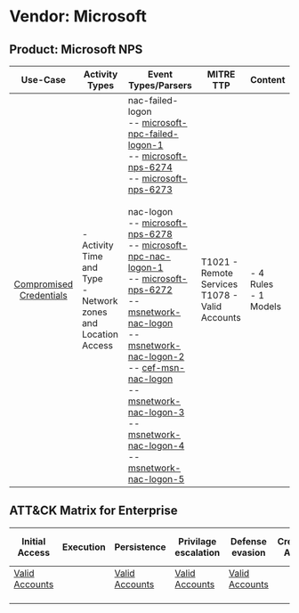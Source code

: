 Vendor: Microsoft
=================
Product: Microsoft NPS
----------------------
|                                 Use-Case                                  | Activity Types                                                   | Event Types/Parsers                                                                                                                                                                                                                                                                                                                                                                                                                                                                                                                                                                                                                                                                                                                                                                                                                                                                                                                                                                                                                               | MITRE TTP                                             | Content                   |
|:-------------------------------------------------------------------------:| ---------------------------------------------------------------- | ------------------------------------------------------------------------------------------------------------------------------------------------------------------------------------------------------------------------------------------------------------------------------------------------------------------------------------------------------------------------------------------------------------------------------------------------------------------------------------------------------------------------------------------------------------------------------------------------------------------------------------------------------------------------------------------------------------------------------------------------------------------------------------------------------------------------------------------------------------------------------------------------------------------------------------------------------------------------------------------------------------------------------------------------- | ----------------------------------------------------- | ------------------------- |
| [Compromised Credentials](../UseCases/usecase_compromised_credentials.md) | - Activity Time  and Type<br>- Network zones and Location Access |  nac-failed-logon<br> -- [microsoft-npc-failed-logon-1](../Parsers/parserContent_microsoft-npc-failed-logon-1.md)<br> -- [microsoft-nps-6274](../Parsers/parserContent_microsoft-nps-6274.md)<br> -- [microsoft-nps-6273](../Parsers/parserContent_microsoft-nps-6273.md)<br><br> nac-logon<br> -- [microsoft-nps-6278](../Parsers/parserContent_microsoft-nps-6278.md)<br> -- [microsoft-npc-nac-logon-1](../Parsers/parserContent_microsoft-npc-nac-logon-1.md)<br> -- [microsoft-nps-6272](../Parsers/parserContent_microsoft-nps-6272.md)<br> -- [msnetwork-nac-logon](../Parsers/parserContent_msnetwork-nac-logon.md)<br> -- [msnetwork-nac-logon-2](../Parsers/parserContent_msnetwork-nac-logon-2.md)<br> -- [cef-msn-nac-logon](../Parsers/parserContent_cef-msn-nac-logon.md)<br> -- [msnetwork-nac-logon-3](../Parsers/parserContent_msnetwork-nac-logon-3.md)<br> -- [msnetwork-nac-logon-4](../Parsers/parserContent_msnetwork-nac-logon-4.md)<br> -- [msnetwork-nac-logon-5](../Parsers/parserContent_msnetwork-nac-logon-5.md)<br> | T1021 - Remote Services<br>T1078 - Valid Accounts<br> |  - 4 Rules<br> - 1 Models |

ATT&CK Matrix for Enterprise
----------------------------
| Initial Access                                                      | Execution | Persistence                                                         | Privilage escalation                                                | Defense evasion                                                     | Credential Access | Discovery | Lateral Movement                                                     | Collection | Command and Control | Exfiltration | Impact |
| ------------------------------------------------------------------- | --------- | ------------------------------------------------------------------- | ------------------------------------------------------------------- | ------------------------------------------------------------------- | ----------------- | --------- | -------------------------------------------------------------------- | ---------- | ------------------- | ------------ | ------ |
| [Valid Accounts](https://attack.mitre.org/techniques/T1078)<br><br> |           | [Valid Accounts](https://attack.mitre.org/techniques/T1078)<br><br> | [Valid Accounts](https://attack.mitre.org/techniques/T1078)<br><br> | [Valid Accounts](https://attack.mitre.org/techniques/T1078)<br><br> |                   |           | [Remote Services](https://attack.mitre.org/techniques/T1021)<br><br> |            |                     |              |        |
